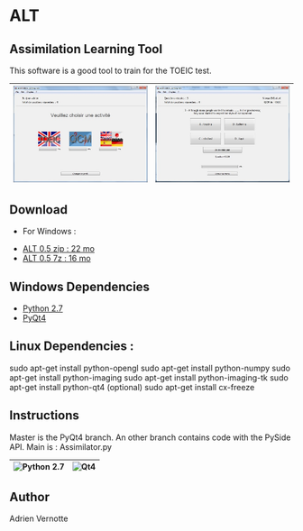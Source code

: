 ALT
===
## Assimilation Learning Tool
This software is a good tool to train for the TOEIC test.

| ![ALT2](https://raw.githubusercontent.com/AdrienVR/ALT/master/alt2.jpg "ALT2") | ![ALT1](https://raw.githubusercontent.com/AdrienVR/ALT/master/alt1.jpg "ALT1") |
|:----:|:----:|

## Download
* For Windows : 
- [ALT 0.5 zip : 22 mo](https://drive.google.com/file/d/0B2xlFxzCEekzcEdraHRyM2dhc1k/view?usp=sharing)
- [ALT 0.5 7z : 16 mo](https://drive.google.com/file/d/0B2xlFxzCEekzSWVHWlVYb3h4UFk/view?usp=sharing)

## Windows Dependencies

* [Python 2.7](https://www.python.org/download/releases/2.7.8/)
* [PyQt4](http://www.riverbankcomputing.co.uk/software/pyqt/download)

## Linux Dependencies :

sudo apt-get install python-opengl
sudo apt-get install python-numpy
sudo apt-get install python-imaging
sudo apt-get install python-imaging-tk
sudo apt-get install python-qt4
(optional) sudo apt-get install cx-freeze

## Instructions

Master is the PyQt4 branch. An other branch contains code with the PySide API.
Main is : Assimilator.py

| ![Python 2.7](https://www.python.org/static/img/python-logo.png "Python 2.7") | ![Qt4](http://www.fevrierdorian.com/blog/public/logos/Qt_logo002.png "Qt4") |
|:----:|:----:|

## Author

Adrien Vernotte